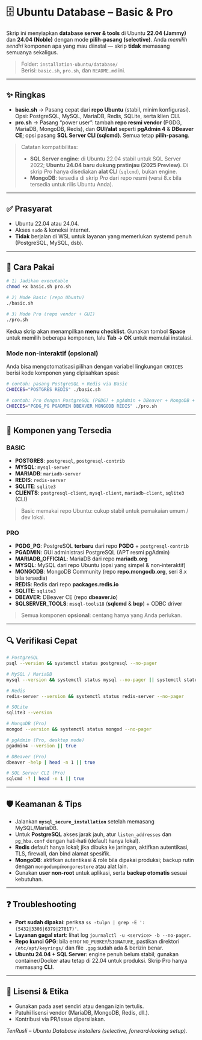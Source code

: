 # 🗄️ Ubuntu Database – Basic & Pro

Skrip ini menyiapkan **database server & tools** di Ubuntu **22.04 (Jammy)** dan **24.04 (Noble)** dengan mode **pilih‑pasang (selective)**. Anda *memilih sendiri* komponen apa yang mau diinstal — skrip **tidak** memasang semuanya sekaligus.

> Folder: `installation-ubuntu/database/`  
> Berisi: `basic.sh`, `pro.sh`, dan `README.md` ini.

---

## ✨ Ringkas
- **basic.sh** → Pasang cepat dari **repo Ubuntu** (stabil, minim konfigurasi). Opsi: PostgreSQL, MySQL, MariaDB, Redis, SQLite, serta klien CLI.  
- **pro.sh** → Pasang “power user”: tambah **repo resmi vendor** (PGDG, MariaDB, MongoDB, Redis), dan **GUI/alat** seperti **pgAdmin 4** & **DBeaver CE**; opsi pasang **SQL Server CLI (sqlcmd)**. Semua tetap **pilih‑pasang**.

> Catatan kompatibilitas:
> - **SQL Server engine**: di Ubuntu 22.04 stabil untuk SQL Server 2022; **Ubuntu 24.04 baru dukung pratinjau (2025 Preview)**. Di skrip *Pro* hanya disediakan **alat CLI** (`sqlcmd`), bukan engine.
> - **MongoDB**: tersedia di skrip *Pro* dari repo resmi (versi 8.x bila tersedia untuk rilis Ubuntu Anda).

---

## ✅ Prasyarat
- Ubuntu 22.04 atau 24.04.
- Akses `sudo` & koneksi internet.
- **Tidak** berjalan di WSL untuk layanan yang memerlukan systemd penuh (PostgreSQL, MySQL, dsb).

---

## 🚀 Cara Pakai

```bash
# 1) Jadikan executable
chmod +x basic.sh pro.sh

# 2) Mode Basic (repo Ubuntu)
./basic.sh

# 3) Mode Pro (repo vendor + GUI)
./pro.sh
```

Kedua skrip akan menampilkan **menu checklist**. Gunakan tombol **Space** untuk memilih beberapa komponen, lalu **Tab → OK** untuk memulai instalasi.

### Mode non-interaktif (opsional)
Anda bisa mengotomatisasi pilihan dengan variabel lingkungan `CHOICES` berisi kode komponen yang dipisahkan spasi:
```bash
# contoh: pasang PostgreSQL + Redis via Basic
CHOICES="POSTGRES REDIS" ./basic.sh

# contoh: Pro dengan PostgreSQL (PGDG) + pgAdmin + DBeaver + MongoDB + Redis
CHOICES="PGDG_PG PGADMIN DBEAVER MONGODB REDIS" ./pro.sh
```

---

## 🧩 Komponen yang Tersedia

### BASIC
- **POSTGRES**: `postgresql`, `postgresql-contrib`
- **MYSQL**: `mysql-server`
- **MARIADB**: `mariadb-server`
- **REDIS**: `redis-server`
- **SQLITE**: `sqlite3`
- **CLIENTS**: `postgresql-client`, `mysql-client`, `mariadb-client`, `sqlite3` (CLI)

> Basic memakai repo Ubuntu: cukup stabil untuk pemakaian umum / dev lokal.

### PRO
- **PGDG_PG**: PostgreSQL **terbaru** dari repo **PGDG** + `postgresql-contrib`
- **PGADMIN**: GUI administrasi PostgreSQL (APT resmi pgAdmin)
- **MARIADB_OFFICIAL**: MariaDB dari repo **mariadb.org**
- **MYSQL**: MySQL dari repo Ubuntu (opsi yang simpel & non‑interaktif)
- **MONGODB**: MongoDB Community (repo **repo.mongodb.org**, seri 8.x bila tersedia)
- **REDIS**: Redis dari repo **packages.redis.io**
- **SQLITE**: `sqlite3`
- **DBEAVER**: DBeaver CE (repo **dbeaver.io**)
- **SQLSERVER_TOOLS**: `mssql-tools18` (**sqlcmd** & **bcp**) + ODBC driver

> Semua komponen **opsional**: centang hanya yang Anda perlukan.

---

## 🔍 Verifikasi Cepat
```bash
# PostgreSQL
psql --version && systemctl status postgresql --no-pager

# MySQL / MariaDB
mysql --version && systemctl status mysql --no-pager || systemctl status mariadb --no-pager

# Redis
redis-server --version && systemctl status redis-server --no-pager

# SQLite
sqlite3 --version

# MongoDB (Pro)
mongod --version && systemctl status mongod --no-pager

# pgAdmin (Pro, desktop mode)
pgadmin4 --version || true

# DBeaver (Pro)
dbeaver -help | head -n 1 || true

# SQL Server CLI (Pro)
sqlcmd -? | head -n 1 || true
```

---

## 🛡️ Keamanan & Tips
- Jalankan **`mysql_secure_installation`** setelah memasang MySQL/MariaDB.
- Untuk **PostgreSQL** akses jarak jauh, atur `listen_addresses` dan `pg_hba.conf` dengan hati‑hati (default hanya lokal).
- **Redis** default hanya lokal; jika dibuka ke jaringan, aktifkan autentikasi, TLS, firewall, dan bind alamat spesifik.
- **MongoDB**: aktifkan autentikasi & role bila dipakai produksi; backup rutin dengan `mongodump`/`mongorestore` atau alat lain.
- Gunakan **user non-root** untuk aplikasi, serta **backup otomatis** sesuai kebutuhan.

---

## ❓ Troubleshooting
- **Port sudah dipakai**: periksa `ss -tulpn | grep -E ':(5432|3306|6379|27017)'`.
- **Layanan gagal start**: lihat log `journalctl -u <service> -b --no-pager`.
- **Repo kunci GPG**: bila error `NO_PUBKEY`/`SIGNATURE`, pastikan direktori `/etc/apt/keyrings/` dan file `.gpg` sudah ada & berizin benar.
- **Ubuntu 24.04 + SQL Server**: engine penuh belum stabil; gunakan container/Docker atau tetap di 22.04 untuk produksi. Skrip Pro hanya memasang **CLI**.

---

## 📄 Lisensi & Etika
- Gunakan pada aset sendiri atau dengan izin tertulis.
- Patuhi lisensi vendor (MariaDB, MongoDB, Redis, dll.).
- Kontribusi via PR/Issue dipersilakan.

_TenRusli – Ubuntu Database installers (selective, forward‑looking setup)._ 